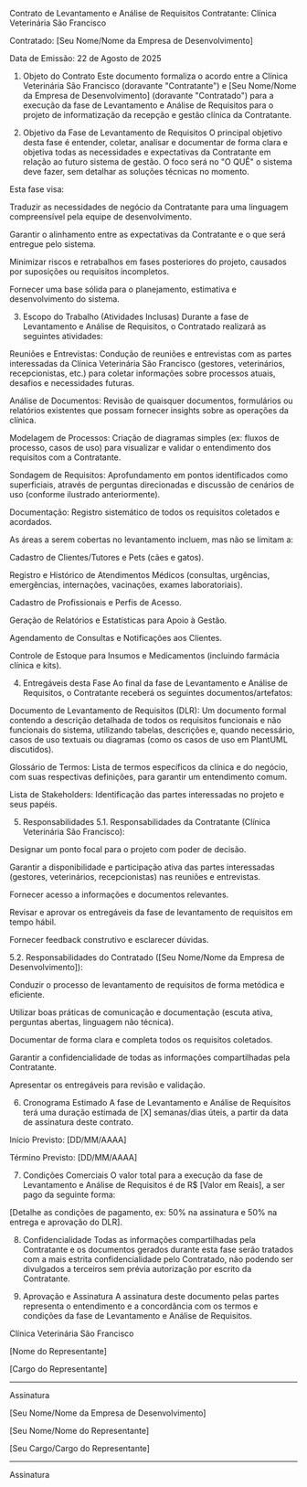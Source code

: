 Contrato de Levantamento e Análise de Requisitos
Contratante: Clínica Veterinária São Francisco

Contratado: [Seu Nome/Nome da Empresa de Desenvolvimento]

Data de Emissão: 22 de Agosto de 2025

1. Objeto do Contrato
Este documento formaliza o acordo entre a Clínica Veterinária São Francisco (doravante "Contratante") e [Seu Nome/Nome da Empresa de Desenvolvimento] (doravante "Contratado") para a execução da fase de Levantamento e Análise de Requisitos para o projeto de informatização da recepção e gestão clínica da Contratante.

2. Objetivo da Fase de Levantamento de Requisitos
O principal objetivo desta fase é entender, coletar, analisar e documentar de forma clara e objetiva todas as necessidades e expectativas da Contratante em relação ao futuro sistema de gestão. O foco será no "O QUÊ" o sistema deve fazer, sem detalhar as soluções técnicas no momento.

Esta fase visa:

Traduzir as necessidades de negócio da Contratante para uma linguagem compreensível pela equipe de desenvolvimento.

Garantir o alinhamento entre as expectativas da Contratante e o que será entregue pelo sistema.

Minimizar riscos e retrabalhos em fases posteriores do projeto, causados por suposições ou requisitos incompletos.

Fornecer uma base sólida para o planejamento, estimativa e desenvolvimento do sistema.

3. Escopo do Trabalho (Atividades Inclusas)
Durante a fase de Levantamento e Análise de Requisitos, o Contratado realizará as seguintes atividades:

Reuniões e Entrevistas: Condução de reuniões e entrevistas com as partes interessadas da Clínica Veterinária São Francisco (gestores, veterinários, recepcionistas, etc.) para coletar informações sobre processos atuais, desafios e necessidades futuras.

Análise de Documentos: Revisão de quaisquer documentos, formulários ou relatórios existentes que possam fornecer insights sobre as operações da clínica.

Modelagem de Processos: Criação de diagramas simples (ex: fluxos de processo, casos de uso) para visualizar e validar o entendimento dos requisitos com a Contratante.

Sondagem de Requisitos: Aprofundamento em pontos identificados como superficiais, através de perguntas direcionadas e discussão de cenários de uso (conforme ilustrado anteriormente).

Documentação: Registro sistemático de todos os requisitos coletados e acordados.

As áreas a serem cobertas no levantamento incluem, mas não se limitam a:

Cadastro de Clientes/Tutores e Pets (cães e gatos).

Registro e Histórico de Atendimentos Médicos (consultas, urgências, emergências, internações, vacinações, exames laboratoriais).

Cadastro de Profissionais e Perfis de Acesso.

Geração de Relatórios e Estatísticas para Apoio à Gestão.

Agendamento de Consultas e Notificações aos Clientes.

Controle de Estoque para Insumos e Medicamentos (incluindo farmácia clínica e kits).

4. Entregáveis desta Fase
Ao final da fase de Levantamento e Análise de Requisitos, o Contratante receberá os seguintes documentos/artefatos:

Documento de Levantamento de Requisitos (DLR): Um documento formal contendo a descrição detalhada de todos os requisitos funcionais e não funcionais do sistema, utilizando tabelas, descrições e, quando necessário, casos de uso textuais ou diagramas (como os casos de uso em PlantUML discutidos).

Glossário de Termos: Lista de termos específicos da clínica e do negócio, com suas respectivas definições, para garantir um entendimento comum.

Lista de Stakeholders: Identificação das partes interessadas no projeto e seus papéis.

5. Responsabilidades
5.1. Responsabilidades da Contratante (Clínica Veterinária São Francisco):

Designar um ponto focal para o projeto com poder de decisão.

Garantir a disponibilidade e participação ativa das partes interessadas (gestores, veterinários, recepcionistas) nas reuniões e entrevistas.

Fornecer acesso a informações e documentos relevantes.

Revisar e aprovar os entregáveis da fase de levantamento de requisitos em tempo hábil.

Fornecer feedback construtivo e esclarecer dúvidas.

5.2. Responsabilidades do Contratado ([Seu Nome/Nome da Empresa de Desenvolvimento]):

Conduzir o processo de levantamento de requisitos de forma metódica e eficiente.

Utilizar boas práticas de comunicação e documentação (escuta ativa, perguntas abertas, linguagem não técnica).

Documentar de forma clara e completa todos os requisitos coletados.

Garantir a confidencialidade de todas as informações compartilhadas pela Contratante.

Apresentar os entregáveis para revisão e validação.

6. Cronograma Estimado
A fase de Levantamento e Análise de Requisitos terá uma duração estimada de [X] semanas/dias úteis, a partir da data de assinatura deste contrato.

Início Previsto: [DD/MM/AAAA]

Término Previsto: [DD/MM/AAAA]

7. Condições Comerciais
O valor total para a execução da fase de Levantamento e Análise de Requisitos é de R$ [Valor em Reais], a ser pago da seguinte forma:

[Detalhe as condições de pagamento, ex: 50% na assinatura e 50% na entrega e aprovação do DLR].

8. Confidencialidade
Todas as informações compartilhadas pela Contratante e os documentos gerados durante esta fase serão tratados com a mais estrita confidencialidade pelo Contratado, não podendo ser divulgados a terceiros sem prévia autorização por escrito da Contratante.

9. Aprovação e Assinatura
A assinatura deste documento pelas partes representa o entendimento e a concordância com os termos e condições da fase de Levantamento e Análise de Requisitos.

Clínica Veterinária São Francisco

[Nome do Representante]

[Cargo do Representante]

____________________________

Assinatura

[Seu Nome/Nome da Empresa de Desenvolvimento]

[Seu Nome/Nome do Representante]

[Seu Cargo/Cargo do Representante]

____________________________

Assinatura